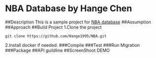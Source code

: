 # NBA Database by Hange Chen
##Description 
This is a sample project for [NBA database](https://github.com/Hange1995/NBA)
##Assumption
##Approach
##Build Project
1.Clone the project
```
git clone https://github.com/Hange1995/NBA.git
```
2.Install docker if needed.
###Compile
###Test
###Run Migration
###Package
##API guildline
##ScreenShoot DEMO




